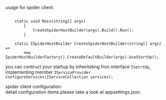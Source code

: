 ﻿
usage for spider client:

<code>
	static void Main(string[] args)
        {
            CreateSpiderHostBuilder(args).Build().Run();
        }
</code>
<code>
    static ISpiderHostBuilder CreateSpiderHostBuilder(string[] args) =>
        new SpiderHostBuilderFactory().CreateDefaultBuilder(args).UseStartUp<Startup>();
</code>

you can contruct your startup by inheritating fron interface <code>ISatrtUp</code>,
implementing member <code>IServiceProvider ConfigureServices(IServiceCollection services);</code>

spider client configuration:<br />
detail configuration items please take a look at appsettings.json.
